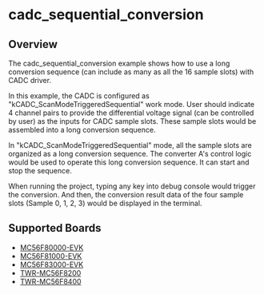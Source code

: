 # cadc_sequential_conversion

## Overview

The cadc_sequential_conversion example shows how to use a long conversion sequence (can include as many as all the 16 
sample slots) with CADC driver.

In this example, the CADC is configured as "kCADC_ScanModeTriggeredSequential" work mode. User should 
indicate 4 channel pairs to provide the differential voltage signal (can be controlled by user) as the inputs for CADC
sample slots. These sample slots would be assembled into a long conversion sequence.

In "kCADC_ScanModeTriggeredSequential" mode, all the sample slots are organized as a long conversion 
sequence. The converter A's control logic would be used to operate this long conversion sequence. It can start and stop
the sequence.

When running the project, typing any key into debug console would trigger the conversion. And then, the conversion 
result data of the four sample slots (Sample 0, 1, 2, 3) would be displayed in the terminal.

## Supported Boards
- [MC56F80000-EVK](../../../_boards/mc56f80000evk/driver_examples/cadc/sequential_conversion/example_board_readme.md)
- [MC56F81000-EVK](../../../_boards/mc56f81000evk/driver_examples/cadc/sequential_conversion/example_board_readme.md)
- [MC56F83000-EVK](../../../_boards/mc56f83000evk/driver_examples/cadc/sequential_conversion/example_board_readme.md)
- [TWR-MC56F8200](../../../_boards/twrmc56f8200/driver_examples/cadc/sequential_conversion/example_board_readme.md)
- [TWR-MC56F8400](../../../_boards/twrmc56f8400/driver_examples/cadc/sequential_conversion/example_board_readme.md)
